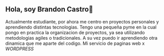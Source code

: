 ## Hola, soy Brandon Castro👋
Actualmente estudiante, por ahora me centro en proyectos personales y aprendiendo distintas tecnologias.
Tengo una pequeña pyme en la cual pongo en practica la organizacion de proyectos, ya sea utilizando metodologias agiles o tradicionales.
A su vez puedo ir aprendiendo otra dinamica que me aparte del codigo.
Mi servicio de paginas web x *WORDPRESS*

<!--
**BranCG/BranCG** is a ✨ _special_ ✨ repository because its `README.md` (this file) appears on your GitHub profile.

Here are some ideas to get you started:

- 🔭 I’m currently working on ...
- 🌱 I’m currently learning ...
- 👯 I’m looking to collaborate on ...
- 🤔 I’m looking for help with ...
- 💬 Ask me about ...
- 📫 How to reach me: ...
- 😄 Pronouns: ...
- ⚡ Fun fact: ...
-->
